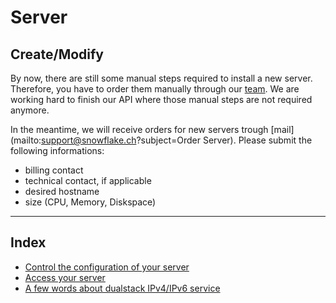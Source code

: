 # Server

## Create/Modify

By now, there are still some manual steps required to install a new server.
Therefore, you have to order them manually through our [team](../support/).
We are working hard to finish our API where those manual steps are not required
anymore.

In the meantime, we will receive orders for new servers trough
[mail](mailto:support@snowflake.ch?subject=Order Server). Please submit the
following informations:

- billing contact
- technical contact, if applicable
- desired hostname
- size (CPU, Memory, Diskspace)

---

## Index

-  [Control the configuration of your server](configuration/index.md)
-  [Access your server](access/index.md)
-  [A few words about dualstack IPv4/IPv6 service](dualstack/index.md)

